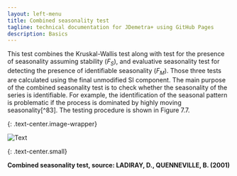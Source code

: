 ```yaml
---
layout: left-menu
title: Combined seasonality test
tagline: technical documentation for JDemetra+ using GitHub Pages
description: Basics
---
```


This test combines the Kruskal-Wallis test along with test for the
presence of seasonality assuming stability ($F_{S}$), and evaluative
seasonality test for detecting the presence of identifiable seasonality
($F_{M}$). Those three tests are calculated using the final unmodified
SI component. The main purpose of the combined seasonality test is to
check whether the seasonality of the series is identifiable. For
example, the identification of the seasonal pattern is problematic if
the process is dominated by highly moving seasonality[^83]. The testing
procedure is shown in Figure 7.7.

{: .text-center.image-wrapper}

![Text](/assets/img/annex/Aimage18.jpeg)

{: .text-center.small}

**Combined seasonality test, source: LADIRAY, D., QUENNEVILLE, B. (2001)**
